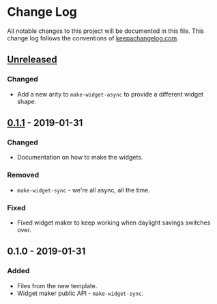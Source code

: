 # Change Log
All notable changes to this project will be documented in this file. This change log follows the conventions of [keepachangelog.com](http://keepachangelog.com/).

## [Unreleased]
### Changed
- Add a new arity to `make-widget-async` to provide a different widget shape.

## [0.1.1] - 2019-01-31
### Changed
- Documentation on how to make the widgets.

### Removed
- `make-widget-sync` - we're all async, all the time.

### Fixed
- Fixed widget maker to keep working when daylight savings switches over.

## 0.1.0 - 2019-01-31
### Added
- Files from the new template.
- Widget maker public API - `make-widget-sync`.

[Unreleased]: https://github.com/your-name/assign1/compare/0.1.1...HEAD
[0.1.1]: https://github.com/your-name/assign1/compare/0.1.0...0.1.1
